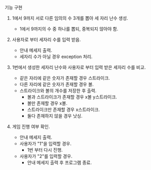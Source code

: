 기능 구현
1.  1에서 9까지 서로 다른 임의의 수 3개를 뽑아 세 자리 난수 생성.
    - 1에서 9까지의 수 중 하나를 뽑되, 중복되지 않아야 함.


2.  사용자로 부터 세자리 수를 입력 받음.
    - 안내 메세지 출력.
    - 세자리 수가 아닐 경우 exception 처리.

    
3.  1번에서 생성한 세자리 난수와 사용자로 부터 입력 받은 세자리 수를 비교.
    - 같은 자리에 같은 숫자가 존재할 경우 스트라이크.
    - 다른 자리에 같은 숫자가 존재할 경우 볼.
    - 스트라이크와 볼의 개수를 저장한 후 출력.
        - 볼과 스트라이크가 존재할 경우 x볼 y스트라이크.
        - 볼만 존재할 경우 x볼.
        - 스트라이크만 존재할 경우 x스트라이크.
        - 둘다 존재하지 않을 경우 낫싱.
    

4. 게임 진행 여부 확인.
    - 안내 메세지 출력.
    - 사용자가 "1"을 입력할 경우.
        - 1번 부터 다시 진행.
    - 사용자가 "2"를 입력할 경우.
        - 안내 메세지 출력 후 프로그램 종료.
